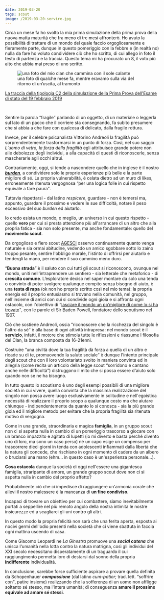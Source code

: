 ```yaml
---
date: 2019-03-20
tags: scout
image: /2019-03-20-servire.jpg
---
```

Circa un mese fa ho svolto la mia prima simulazione della prima prova della nuova matta maturità che fra meno di tre mesi affronterò. Ho avuto la possibilità di trattare di un mondo del quale faccio orgogliosamente e fieramente parte, dunque in questo pomeriggio con la febbre e (in realtà no) nulla da fare ho voluto condividere ciò che ho scritto, di cui allego in foto il testo di partenza e la traccia. Questo tema mi ha procurato un 8, il voto più alto che abbia mai preso di uno scritto.
<!--more-->
<figure><picture><img class='u-photo' src='{{ image }}' alt='una foto del mio clan che cammina con il sole calante'><figcaption>una foto di qualche mese fa, mentre eravamo sulla via del ritorno di un’uscita, al tramonto</figcaption></picture></figure>

<a href='https://www.tuttoscuola.com/content//uploads/2019/02/TipologiaC_2.pdf' target='_blank' >La traccia della tipologia C2 della simulazione della Prima Prova dell'Esame di stato del 19 febbraio 2019</a>

<br>

Sentire la parola “fragile” parlando di un oggetto, di un materiale o leggerla sul lato di un pacco che il corriere sta consegnando, fa subito presumere che si abbia a che fare con qualcosa di delicato, dalla fragile rottura.

Invece, per il celebre psicanalista Vittorino Andreoli la fragilità può sorprendentemente trasformarsi in un punto di forza. Così, nel suo saggio _L’uomo di vetro, la forza della fragilità_ egli attribuisce grande potere non alle debolezze degli individui, a alla capacità di questi di riconoscerle, senza mascherarle agli occhi altrui.

Contrariamente, oggi, si tende a nascondere quello che in inglese è il nostro <a href='http://www.wordreference.com/enit/burden' hreflang='en' title='“burden” su WordReference' target='_blank'>**<em lang='en'>burden</em>**</a>, a condividere solo le proprie esperienze più belle e la parte migliore di sé. La propria vulnerabilità, è celata dietro ad un muro di likes, erroneamente ritenuta vergognosa <q>per una logica folle in cui rispetto equivale a fare paura</q>.

Tuttavia rispettarsi - dal latino <em lang='la'>respicere</em>, guardare - non è temersi ma, appunto, guardare il prossimo e vedere le sue difficoltà, notare il peso eccessivo del suo <em lang='en'>burden</em> ed aiutarlo.

Io credo esista un mondo, o meglio, un universo in cui questo rispetto - quello **vero** per cui si presta attenzione più all'arrancare di un altro che alla propria fatica - sia non solo presente, ma anche fondamentale: quello del **movimento scout**.

Da orgoglioso e fiero scout [AGESCI](https://www.agesci.it/ 'Associazione Guide e Scout Cattolici Italiani') osservo continuamente quanto venga naturale e sia ormai abitudine, vedendo un amico sgobbare sotto lo zaino troppo pesante, sentire l'obbligo morale, l'istinto di offrirsi per aiutarlo e tendergli la mano, per rendere il suo cammino meno duro.

<q>**Buona strada**</q> è il saluto con cui tutti gli scout si riconoscono, ovunque nel mondo, uniti nell'intraprendere un sentiero - sia letterale che metaforico - di **crescita comune**. L’esploratore deciso nel saper montare da solo una tenda o convinto di poter svolgere qualunque compito senza bisogno di aiuto, è una **testa di rapa** (ok non ho proprio scritto così nel mio tema): la propria energia ed il proprio entusiasmo si trovano nella comunità, nel gruppo, nell'insieme di amici con cui si condivide ogni gioia e si affronta ogni ostacolo, con l'obiettivo di <q>[lasciare il mondo un po’migliore di come lo si ha trovato](https://hyp.is/LrTvBopgEeqMqF-McSiwCw/it.scoutwiki.org/Citazioni_di_Baden-Powell)</q>, con le parole di Sir Baden Powell, fondatore dello scoutismo nel 1907.

Ciò che sostiene Andreoli, ossia <q>riconoscere che la ricchezza del singolo è l'altro da sé</q> è alla base di ogni attività intrapresa: nel mondo scout è il **servizio**, infatti, il motore che stimola tutte le riflessioni e riassume l filosofia del Clan, la branca composta da 16-21enni.

Costruire <q>una civiltà dove la tua fragilità dà forza a quella di un altro e ricade su di te, promuovendo la salute sociale</q> è dunque l'intento principale degli scout che con il loro volontariato svolto in maniera convinta ed in allegria (come recita un articolo della legge scout <q>sorridono e cantano anche nelle difficoltà</q>) distruggono il mito che si possa essere d'aiuto solo quando non se ne ha bisogno.

In tutto questo lo scoutismo è uno degli esempi possibili di una migliore società in cui vivere, quella convinta che la massima realizzazione del singolo non possa avere luogo esclusivamente in solitudine e nell'egoistica necessità di realizzare il proprio scopo a qualunque costo ma che aiutare chiunque - indipendentemente da quanto lo si conosca - sia la più grande gioia ed il migliore metodo per evitare che la propria fragilità sia ritenuta motivo di vergogna.

Come in una grande, straordinaria e magica **famiglia**, in un gruppo scout non ci si aspetta nulla in cambio di un pomeriggio trascorso a giocare con un branco impazzito e agitato di lupetti (io mi diverto e basta perché divento uno di loro, ma sono un caso perso) né un capo esige un compenso per trascorrere dieci giorni in tenda con adolescenti infiammati dalla libertà che la natura gli concede, che rischiano in ogni momento di cadere da un albero o bruciarsi una mano (ehm… in questo caso è un'esperienza personale…).

**Cosa ostacola** dunque la società di oggi nell'essere una gigantesca famiglia, straripante di amore, un grande gruppo scout dove non ci si aspetta nulla in cambio del proprio affetto?

Probabilmente ciò che ci impedisce di raggiungere un'armonia corale che allevi il nostro malessere è la mancanza di **un fine condiviso**.

Incapaci di trovare un obiettivo per cui combattere, siamo inevitabilmente portati a seppellire nel più remoto angolo della nostra intimità le nostre insicurezze ed a scagliarci gli uni contro gli altri.

In questo modo la propria felicità non sarà che una ferita aperta, esposta ai nocivi germi dell'odio presenti nella società che ci viene sbattuta in faccia ogni mattina uscendo di casa.

Come Giacomo Leopardi ne _La Ginestra_ promuove una _**social catena**_ che unisca l'umanità nella lotta contro la natura matrigna, così gli individui del XXI secolo necessitano disperatamente di un traguardo il cui raggiungimento permetta loro di destarsi dal sonno della propria **indifferente** individualità.


In conclusione, sarebbe forse sufficiente aspirare a provare quella definita da Schopenhauer _**compassione**_ (dal latino <em lang='la'>cum-patior</em>; trad. lett. <q>soffrire con</q>, patire insieme) realizzando che la sofferenza di un uomo non affligge soltanto sé stesso, ma l'intera umanità; di conseguenza **amare il prossimo equivale ad amare sé stessi**.
